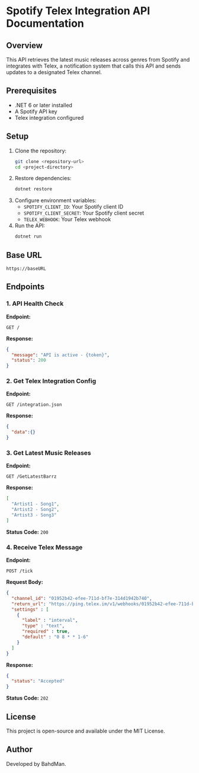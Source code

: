 # Spotify Telex Integration API Documentation

## Overview
This API retrieves the latest music releases across genres from Spotify and integrates with Telex, a notification system that calls this API and sends updates to a designated Telex channel.

## Prerequisites
- .NET 6 or later installed
- A Spotify API key
- Telex integration configured

## Setup
1. Clone the repository:
   ```sh
   git clone <repository-url>
   cd <project-directory>
   ```
2. Restore dependencies:
   ```sh
   dotnet restore
   ```
3. Configure environment variables:
   - `SPOTIFY_CLIENT_ID`: Your Spotify client ID
   - `SPOTIFY_CLIENT_SECRET`: Your Spotify client secret
   - `TELEX_WEBHOOK`: Your Telex webhook
4. Run the API:
   ```sh
   dotnet run
   ```

## Base URL
```
https://baseURL
```

## Endpoints
### 1. API Health Check
**Endpoint:**
```
GET /
```
**Response:**
```json
{
  "message": "API is active - {token}",
  "status": 200
}
```

### 2. Get Telex Integration Config
**Endpoint:**
```
GET /integration.json
```
**Response:**
```json
{
  "data":{}
}
```

### 3. Get Latest Music Releases
**Endpoint:**
```
GET /GetLatestBarrz
```
**Response:**
```json
[
  "Artist1 - Song1",
  "Artist2 - Song2",
  "Artist3 - Song3"
]
```
**Status Code:** `200`

### 4. Receive Telex Message
**Endpoint:**
```
POST /tick
```
**Request Body:**
```json
{
  "channel_id": "01952b42-efee-711d-bf7e-314d1942b740",
  "return_url": "https://ping.telex.im/v1/webhooks/01952b42-efee-711d-bf7e-314d1942b740",
  "settings" : [
    {
      "label" : "interval",
      "type" : "text",
      "required" : true,
      "default" : "0 8 * * 1-6"
    }
  ]
}
```
**Response:**
```json
{
  "status": "Accepted"
}
```
**Status Code:** `202`

## License
This project is open-source and available under the MIT License.

## Author
Developed by BahdMan.

